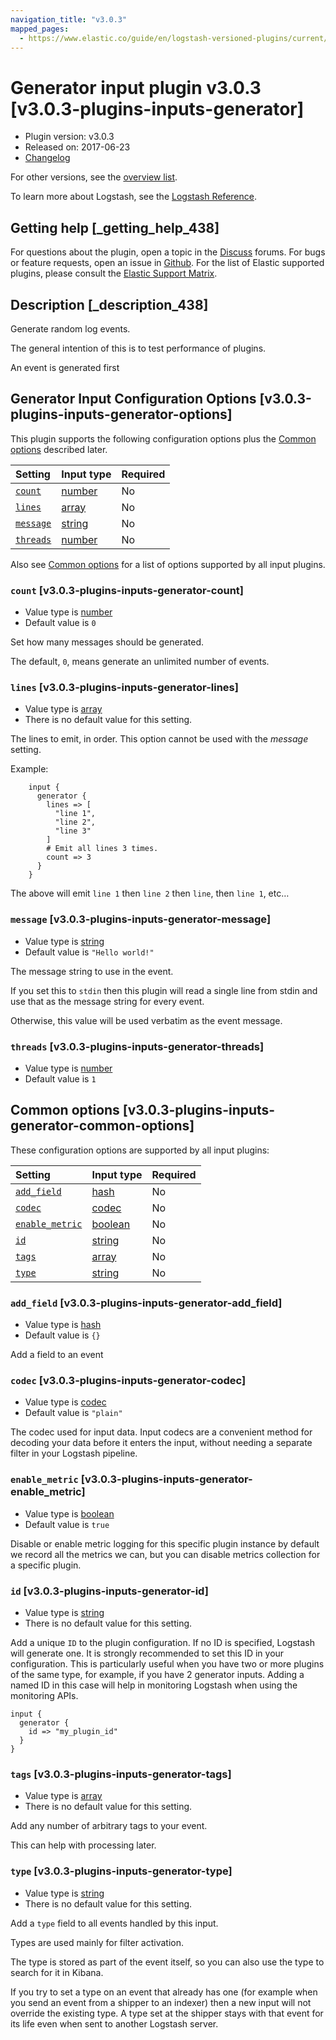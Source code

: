 ```yaml
---
navigation_title: "v3.0.3"
mapped_pages:
  - https://www.elastic.co/guide/en/logstash-versioned-plugins/current/v3.0.3-plugins-inputs-generator.html
---
```


# Generator input plugin v3.0.3 [v3.0.3-plugins-inputs-generator]

* Plugin version: v3.0.3
* Released on: 2017-06-23
* [Changelog](https://github.com/logstash-plugins/logstash-input-generator/blob/v3.0.3/CHANGELOG.md)

For other versions, see the [overview list](input-generator-index.md).

To learn more about Logstash, see the [Logstash Reference](https://www.elastic.co/guide/en/logstash/current/index.html).

## Getting help [_getting_help_438]

For questions about the plugin, open a topic in the [Discuss](http://discuss.elastic.co) forums. For bugs or feature requests, open an issue in [Github](https://github.com/logstash-plugins/logstash-input-generator). For the list of Elastic supported plugins, please consult the [Elastic Support Matrix](https://www.elastic.co/support/matrix#matrix_logstash_plugins).

## Description [_description_438]

Generate random log events.

The general intention of this is to test performance of plugins.

An event is generated first

## Generator Input Configuration Options [v3.0.3-plugins-inputs-generator-options]

This plugin supports the following configuration options plus the [Common options](v3-0-3-plugins-inputs-generator.md#v3.0.3-plugins-inputs-generator-common-options) described later.

| Setting | Input type | Required |
| :- | :- | :- |
| [`count`](v3-0-3-plugins-inputs-generator.md#v3.0.3-plugins-inputs-generator-count) | [number](/lsr/value-types.md#number) | No |
| [`lines`](v3-0-3-plugins-inputs-generator.md#v3.0.3-plugins-inputs-generator-lines) | [array](/lsr/value-types.md#array) | No |
| [`message`](v3-0-3-plugins-inputs-generator.md#v3.0.3-plugins-inputs-generator-message) | [string](/lsr/value-types.md#string) | No |
| [`threads`](v3-0-3-plugins-inputs-generator.md#v3.0.3-plugins-inputs-generator-threads) | [number](/lsr/value-types.md#number) | No |

Also see [Common options](v3-0-3-plugins-inputs-generator.md#v3.0.3-plugins-inputs-generator-common-options) for a list of options supported by all input plugins.

### `count` [v3.0.3-plugins-inputs-generator-count]

* Value type is [number](/lsr/value-types.md#number)
* Default value is `0`

Set how many messages should be generated.

The default, `0`, means generate an unlimited number of events.

### `lines` [v3.0.3-plugins-inputs-generator-lines]

* Value type is [array](/lsr/value-types.md#array)
* There is no default value for this setting.

The lines to emit, in order. This option cannot be used with the *message* setting.

Example:

```
    input {
      generator {
        lines => [
          "line 1",
          "line 2",
          "line 3"
        ]
        # Emit all lines 3 times.
        count => 3
      }
    }
```

The above will emit `line 1` then `line 2` then `line`, then `line 1`, etc…

### `message` [v3.0.3-plugins-inputs-generator-message]

* Value type is [string](/lsr/value-types.md#string)
* Default value is `"Hello world!"`

The message string to use in the event.

If you set this to `stdin` then this plugin will read a single line from stdin and use that as the message string for every event.

Otherwise, this value will be used verbatim as the event message.

### `threads` [v3.0.3-plugins-inputs-generator-threads]

* Value type is [number](/lsr/value-types.md#number)
* Default value is `1`

## Common options [v3.0.3-plugins-inputs-generator-common-options]

These configuration options are supported by all input plugins:

| Setting | Input type | Required |
| :- | :- | :- |
| [`add_field`](v3-0-3-plugins-inputs-generator.md#v3.0.3-plugins-inputs-generator-add_field) | [hash](/lsr/value-types.md#hash) | No |
| [`codec`](v3-0-3-plugins-inputs-generator.md#v3.0.3-plugins-inputs-generator-codec) | [codec](/lsr/value-types.md#codec) | No |
| [`enable_metric`](v3-0-3-plugins-inputs-generator.md#v3.0.3-plugins-inputs-generator-enable_metric) | [boolean](/lsr/value-types.md#boolean) | No |
| [`id`](v3-0-3-plugins-inputs-generator.md#v3.0.3-plugins-inputs-generator-id) | [string](/lsr/value-types.md#string) | No |
| [`tags`](v3-0-3-plugins-inputs-generator.md#v3.0.3-plugins-inputs-generator-tags) | [array](/lsr/value-types.md#array) | No |
| [`type`](v3-0-3-plugins-inputs-generator.md#v3.0.3-plugins-inputs-generator-type) | [string](/lsr/value-types.md#string) | No |

### `add_field` [v3.0.3-plugins-inputs-generator-add_field]

* Value type is [hash](/lsr/value-types.md#hash)
* Default value is `{}`

Add a field to an event

### `codec` [v3.0.3-plugins-inputs-generator-codec]

* Value type is [codec](/lsr/value-types.md#codec)
* Default value is `"plain"`

The codec used for input data. Input codecs are a convenient method for decoding your data before it enters the input, without needing a separate filter in your Logstash pipeline.

### `enable_metric` [v3.0.3-plugins-inputs-generator-enable_metric]

* Value type is [boolean](/lsr/value-types.md#boolean)
* Default value is `true`

Disable or enable metric logging for this specific plugin instance by default we record all the metrics we can, but you can disable metrics collection for a specific plugin.

### `id` [v3.0.3-plugins-inputs-generator-id]

* Value type is [string](/lsr/value-types.md#string)
* There is no default value for this setting.

Add a unique `ID` to the plugin configuration. If no ID is specified, Logstash will generate one. It is strongly recommended to set this ID in your configuration. This is particularly useful when you have two or more plugins of the same type, for example, if you have 2 generator inputs. Adding a named ID in this case will help in monitoring Logstash when using the monitoring APIs.

```
input {
  generator {
    id => "my_plugin_id"
  }
}
```

### `tags` [v3.0.3-plugins-inputs-generator-tags]

* Value type is [array](/lsr/value-types.md#array)
* There is no default value for this setting.

Add any number of arbitrary tags to your event.

This can help with processing later.

### `type` [v3.0.3-plugins-inputs-generator-type]

* Value type is [string](/lsr/value-types.md#string)
* There is no default value for this setting.

Add a `type` field to all events handled by this input.

Types are used mainly for filter activation.

The type is stored as part of the event itself, so you can also use the type to search for it in Kibana.

If you try to set a type on an event that already has one (for example when you send an event from a shipper to an indexer) then a new input will not override the existing type. A type set at the shipper stays with that event for its life even when sent to another Logstash server.
